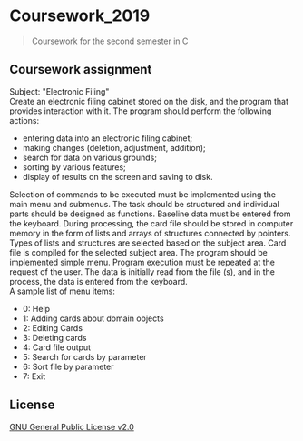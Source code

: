# Coursework_2019
> Coursework for the second semester in C
## Coursework assignment
Subject: "Electronic Filing"<br/>
Create an electronic filing cabinet stored on the disk, and the program that provides interaction with it.
The program should perform the following actions:
* entering data into an electronic filing cabinet;
* making changes (deletion, adjustment, addition);
* search for data on various grounds;
* sorting by various features;
* display of results on the screen and saving to disk.

Selection of commands to be executed must be implemented using the main menu and submenus.
The task should be structured and individual parts should be designed as functions.
Baseline data must be entered from the keyboard. During processing, the card file should be stored in computer memory in the form of lists and arrays of structures connected by pointers. Types of lists and structures are selected based on the subject area.
Card file is compiled for the selected subject area.
The program should be implemented simple menu. Program execution must be repeated at the request of the user. The data is initially read from the file (s), and in the process, the data is entered from the keyboard.
<br/>A sample list of menu items:
* 0: Help
* 1: Adding cards about domain objects
* 2: Editing Cards
* 3: Deleting cards
* 4: Card file output
* 5: Search for cards by parameter
* 6: Sort file by parameter
* 7: Exit
## License
[GNU General Public License v2.0](https://github.com/booleanull/Coursework_2019/blob/master/LICENSE)
